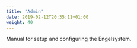 ```yaml
---
title: "Admin"
date: 2019-02-12T20:35:11+01:00
weight: 40
---
```


Manual for setup and configuring the Engelsystem.
